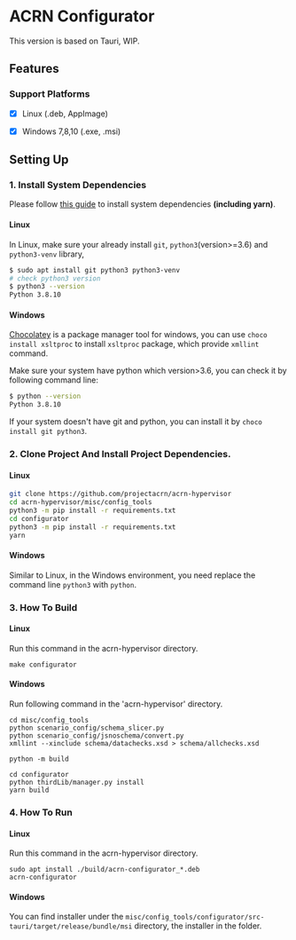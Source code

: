 # ACRN Configurator

This version is based on Tauri, WIP.

## Features

### Support Platforms

- [x] Linux (.deb, AppImage)
- [x] Windows 7,8,10 (.exe, .msi)


## Setting Up

### 1. Install System Dependencies

Please follow [this guide](https://tauri.studio/docs/getting-started/prerequisites)
to install system dependencies **(including yarn)**.

#### Linux

In Linux, make sure your already install `git`, `python3`(version>=3.6) and `python3-venv` library,

```bash
$ sudo apt install git python3 python3-venv
# check python3 version
$ python3 --version
Python 3.8.10
```

#### Windows

[Chocolatey](https://chocolatey.org/) is a package manager tool for windows,
you can use `choco install xsltproc` to install `xsltproc` package,
which provide `xmllint` command.

Make sure your system have python which version>3.6,
you can check it by following command line:

```bash
$ python --version
Python 3.8.10
```

If your system doesn't have git and python, you can install it by
`choco install git python3`.

### 2. Clone Project And Install Project Dependencies.

#### Linux

```bash
git clone https://github.com/projectacrn/acrn-hypervisor
cd acrn-hypervisor/misc/config_tools
python3 -m pip install -r requirements.txt
cd configurator
python3 -m pip install -r requirements.txt
yarn
```

#### Windows

Similar to Linux, in the Windows environment,
you need replace the command line `python3` with `python`.

### 3. How To Build

#### Linux

Run this command in the acrn-hypervisor directory.

```shell
make configurator
```

#### Windows

Run following command in the 'acrn-hypervisor' directory.

```shell
cd misc/config_tools
python scenario_config/schema_slicer.py
python scenario_config/jsnoschema/convert.py
xmllint --xinclude schema/datachecks.xsd > schema/allchecks.xsd

python -m build

cd configurator
python thirdLib/manager.py install
yarn build
```

### 4. How To Run

#### Linux

Run this command in the acrn-hypervisor directory.

```shell
sudo apt install ./build/acrn-configurator_*.deb
acrn-configurator
```

#### Windows

You can find installer under the
`misc/config_tools/configurator/src-tauri/target/release/bundle/msi`
directory, the installer in the folder.
